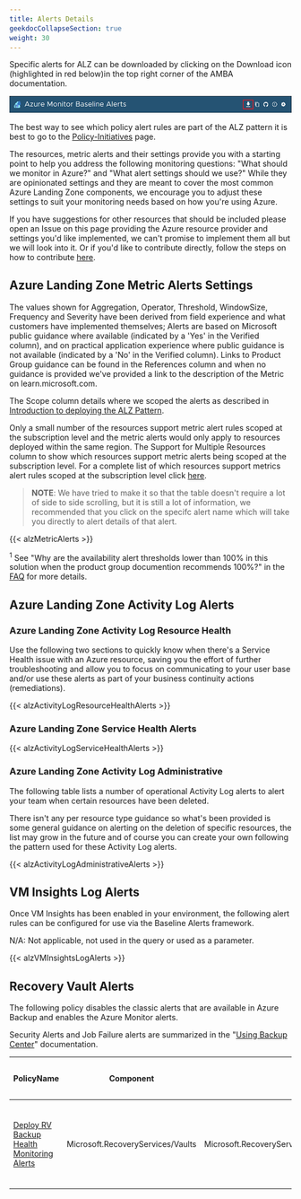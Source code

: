 ```yaml
---
title: Alerts Details
geekdocCollapseSection: true
weight: 30
---
```


Specific alerts for ALZ can be downloaded by clicking on the Download icon (highlighted in red below)in the top right corner of the AMBA documentation. 

![Alert-Details Download icon](media/AlertDetailsDownloadReference.png)

The best way to see which policy alert rules are part of the ALZ pattern it is best to go to the [Policy-Initiatives](docs/content/patterns/alz/Policy-Initiatives.md) page.

The resources, metric alerts and their settings provide you with a starting point to help you address the following monitoring questions:
"What should we monitor in Azure?" and "What alert settings should we use?"  While they are opinionated settings and they are meant to cover the most common Azure Landing Zone components, we encourage you to adjust these settings to suit your monitoring needs based on how you're using Azure.

If you have suggestions for other resources that should be included please open an Issue on this page providing the Azure resource provider and settings you'd like implemented, we can't promise to implement them all but we will look into it. Or if you'd like to contribute directly, follow the steps on how to contribute [here](../../../contributing/).



## Azure Landing Zone Metric Alerts Settings

The values shown for Aggregation, Operator, Threshold, WindowSize, Frequency and Severity have been derived from field experience and what customers have implemented themselves; Alerts are based on Microsoft public guidance where available (indicated by a 'Yes' in the Verified column), and on practical application experience where public guidance is not available (indicated by a 'No' in the Verified column). Links to Product Group guidance can be found in the References column and when no guidance is provided we've provided a link to the description of the Metric on learn.microsoft.com.

The Scope column details where we scoped the alerts as described in [Introduction to deploying the ALZ Pattern](../deploy/Introduction-to-deploying-the-ALZ-Pattern).


Only a small number of the resources support metric alert rules scoped at the subscription level and the metric alerts would only apply to resources deployed within the same region. The Support for Multiple Resources column to show which resources support metric alerts being scoped at the subscription level. For a complete list of which resources support metrics alert rules scoped at the subscription level click [here](https://learn.microsoft.com/en-us/azure/azure-monitor/alerts/alerts-types#monitor-multiple-resources).

> **NOTE**: We have tried to make it so that the table doesn't require a lot of side to side scrolling, but it is still a lot of information, we recommended that you click on the specifc alert name which will take you directly to alert details of that alert.


{{< alzMetricAlerts >}}

<sup>1</sup> See "Why are the availability alert thresholds lower than 100% in this solution when the product group documention recommends 100%?" in the [FAQ](FAQ.md) for more details.

## Azure Landing Zone Activity Log Alerts

### Azure Landing Zone Activity Log Resource Health

Use the following two sections to quickly know when there's a Service Health issue with an Azure resource, saving you the effort of further troubleshooting and allow you to focus on communicating to your user base and/or use these alerts as part of your business continuity actions (remediations).

{{< alzActivityLogResourceHealthAlerts >}}

### Azure Landing Zone Service Health Alerts

{{< alzActivityLogServiceHealthAlerts >}}

### Azure Landing Zone Activity Log Administrative

The following table lists a number of operational Activity Log alerts to alert your team when certain resources have been deleted.

There isn't any per resource type guidance so what's been provided is some general guidance on alerting on the deletion of specific resources, the list may grow in the future and of course you can create your own following the pattern used for these Activity Log alerts.

{{< alzActivityLogAdministrativeAlerts >}}

## VM Insights Log Alerts

Once VM Insights has been enabled in your environment, the following alert rules can be configured for use via the Baseline Alerts framework.

N/A: Not applicable, not used in the query or used as a parameter.

{{< alzVMInsightsLogAlerts >}}

## Recovery Vault Alerts

The following policy disables the classic alerts that are available in Azure Backup and enables the Azure Monitor alerts.

Security Alerts and Job Failure alerts are summarized in the "[Using Backup Center](https://learn.microsoft.com/en-us/azure/backup/backup-azure-monitoring-built-in-monitor?tabs=recovery-services-vaults#azure-monitor-alerts-for-azure-backup)" documentation.

| PolicyName                                                                                                                                                                                    | Component                         | Category                                                                                              | Scope    | Support for Multiple Resources | Verified | References                                                                                                                                                                                                                                                                                                            |
|-----------------------------------------------------------------------------------------------------------------------------------------------------------------------------------------------|-----------------------------------|-------------------------------------------------------------------------------------------------------|----------|--------------------------------|----------|-----------------------------------------------------------------------------------------------------------------------------------------------------------------------------------------------------------------------------------------------------------------------------------------------------------------------|
| [Deploy RV Backup Health Monitoring Alerts](../../../services/RecoveryServices/vaults/Modify-RSV-BackupHealth-Alert.json) | Microsoft.RecoveryServices/Vaults | Microsoft.RecoveryServices/vaults/monitoringSettings.classicAlertSettings.alertsForCriticalOperations | Resource | No                             | Y        | [Azure Monitor Alerts for Azure Backup](https://learn.microsoft.com/en-us/azure/backup/backup-azure-monitoring-built-in-monitor?tabs=recovery-services-vaults#azure-monitor-alerts-for-azure-backup) <br> [Move to Azure Monitor Alerts](https://learn.microsoft.com/en-us/azure/backup/move-to-azure-monitor-alerts) |

